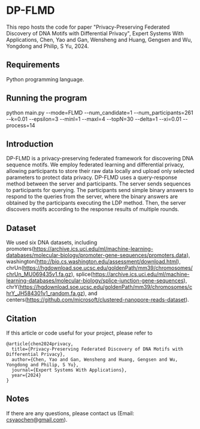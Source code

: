 # DP-FLMD
This repo hosts the code for paper "Privacy-Preserving Federated Discovery of DNA Motifs with Differential Privacy", Expert Systems With Applications, Chen, Yao and Gan, Wensheng and Huang, Gengsen and Wu, Yongdong and Philip, S Yu, 2024.

## Requirements
Python programming language.

## Running the program
python main.py --mode=FLMD --num_candidate=1 --num_participants=261 --k=0.01 --epsilon=3 --minl=1 --maxl=4 --topN=30 --delta=1 --xi=0.01 --process=14

## Introduction
DP-FLMD is a privacy-preserving federated framework for discovering DNA sequence motifs. We employ federated learning and differential privacy, allowing participants to store their raw data locally and upload only selected parameters to protect data privacy. DP-FLMD uses a query-response method between the server and participants. The server sends sequences to participants for querying. The participants send simple binary answers to respond to the queries from the server, where the binary answers are obtained by the participants executing the LDP method. Then, the server discovers motifs according to the response results of multiple rounds.

## Dataset
We used six DNA datasets, including promoters(https://archive.ics.uci.edu/ml/machine-learning-databases/molecular-biology/promoter-gene-sequences/promoters.data), washington(http://bio.cs.washington.edu/assessment/download.html), chrUn(https://hgdownload.soe.ucsc.edu/goldenPath/mm39/chromosomes/chrUn_MU069435v1.fa.gz), splice(https://archive.ics.uci.edu/ml/machine-learning-databases/molecular-biology/splice-junction-gene-sequences), chrY(https://hgdownload.soe.ucsc.edu/goldenPath/mm39/chromosomes/chrY_JH584301v1_random.fa.gz), and centers(https://github.com/microsoft/clustered-nanopore-reads-dataset). 

## Citation 
If this article or code useful for your project, please refer to
```
@article{chen2024privacy,
  title={Privacy-Preserving Federated Discovery of DNA Motifs with Differential Privacy},
  author={Chen, Yao and Gan, Wensheng and Huang, Gengsen and Wu, Yongdong and Philip, S Yu},
  journal={Expert Systems With Applications},
  year={2024}
}
```

## Notes
If there are any questions, please contact us (Email: csyaochen@gmail.com).